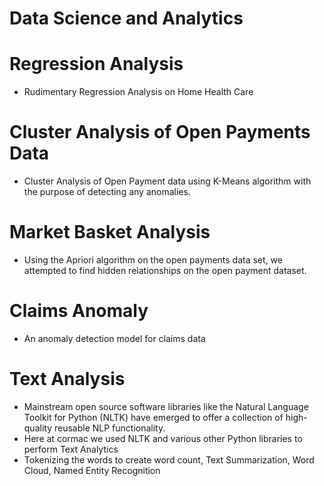 # Data Science and Analytics

# Regression Analysis

- Rudimentary Regression Analysis on Home Health Care

# Cluster Analysis of Open Payments Data
- Cluster Analysis of Open Payment data using K-Means algorithm with the purpose of detecting any anomalies.

# Market Basket Analysis
- Using the Apriori algorithm on the open payments data set, we attempted to find hidden relationships on the open payment dataset.

# Claims Anomaly
- An anomaly detection model for claims data

# Text Analysis

- Mainstream open source software libraries like the Natural Language Toolkit for Python (NLTK) have emerged to offer a collection of high-quality reusable NLP functionality. 
- Here at cormac we used NLTK and various other Python libraries to perform Text Analytics
- Tokenizing the words to create word count, Text Summarization, Word Cloud, Named Entity Recognition
